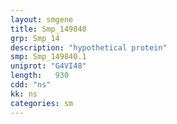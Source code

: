 ```yaml
---
layout: smgene
title: Smp_149840
grp: Smp_14
description: "hypothetical protein"
smp: Smp_149840.1
uniprot: "G4VI48"
length:   930
cdd: "ns"
kk: ns
categories: sm
---
```

